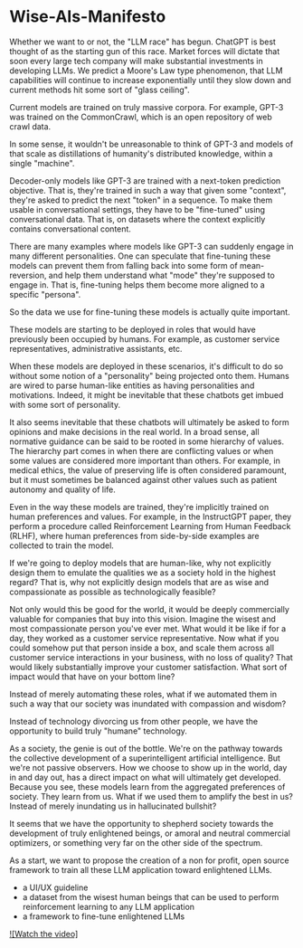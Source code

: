 # Wise-AIs-Manifesto

Whether we want to or not, the "LLM race" has begun. ChatGPT is best thought of as the starting gun of this race. Market forces will dictate that soon every large tech company will make substantial investments in developing LLMs. We predict a Moore's Law type phenomenon, that LLM capabilities will continue to increase exponentially until they slow down and current methods hit some sort of "glass ceiling".

Current models are trained on truly massive corpora. For example, GPT-3 was trained on the CommonCrawl, which is an open repository of web crawl data.

In some sense, it wouldn't be unreasonable to think of GPT-3 and models of that scale as distillations of humanity's distributed knowledge, within a single "machine".

Decoder-only models like GPT-3 are trained with a next-token prediction objective. That is, they're trained in such a way that given some "context", they're asked to predict the next "token" in a sequence. To make them usable in conversational settings, they have to be "fine-tuned" using conversational data. That is, on datasets where the context explicitly contains conversational content.

There are many examples where models like GPT-3 can suddenly engage in many different personalities. One can speculate that fine-tuning these models can prevent them from falling back into some form of mean-reversion, and help them understand what "mode" they're supposed to engage in. That is, fine-tuning helps them become more aligned to a specific "persona".

So the data we use for fine-tuning these models is actually quite important.

These models are starting to be deployed in roles that would have previously been occupied by humans. For example, as customer service representatives, administrative assistants, etc.

When these models are deployed in these scenarios, it's difficult to do so without some notion of a "personality" being projected onto them. Humans are wired to parse human-like entities as having personalities and motivations. Indeed, it might be inevitable that these chatbots get imbued with some sort of personality.

It also seems inevitable that these chatbots will ultimately be asked to form opinions and make decisions in the real world. In a broad sense, all normative guidance can be said to be rooted in some hierarchy of values. The hierarchy part comes in when there are conflicting values or when some values are considered more important than others. For example, in medical ethics, the value of preserving life is often considered paramount, but it must sometimes be balanced against other values such as patient autonomy and quality of life.

Even in the way these models are trained, they're implicitly trained on human preferences and values. For example, in the InstructGPT paper, they perform a procedure called Reinforcement Learning from Human Feedback (RLHF), where human preferences from side-by-side examples are collected to train the model.

If we're going to deploy models that are human-like, why not explicitly design them to emulate the qualities we as a society hold in the highest regard? That is, why not explicitly design models that are as wise and compassionate as possible as technologically feasible?

Not only would this be good for the world, it would be deeply commercially valuable for companies that buy into this vision. Imagine the wisest and most compassionate person you've ever met. What would it be like if for a day, they worked as a customer service representative. Now what if you could somehow put that person inside a box, and scale them across all customer service interactions in your business, with no loss of quality? That would likely substantially improve your customer satisfaction. What sort of impact would that have on your bottom line?

Instead of merely automating these roles, what if we automated them in such a way that our society was inundated with compassion and wisdom?

Instead of technology divorcing us from other people, we have the opportunity to build truly "humane" technology.

As a society, the genie is out of the bottle. We're on the pathway towards the collective development of a superintelligent artificial intelligence. But we're not passive observers. How we choose to show up in the world, day in and day out, has a direct impact on what will ultimately get developed. Because you see, these models learn from the aggregated preferences of society. They learn from us. What if we used them to amplify the best in us? Instead of merely inundating us in hallucinated bullshit?

It seems that we have the opportunity to shepherd society towards the development of truly enlightened beings, or amoral and neutral commercial optimizers, or something very far on the other side of the spectrum.

As a start, we want to propose the creation of a non for profit, open source framework to train all these LLM application toward enlightened LLMs.
- a UI/UX guideline
- a dataset from the wisest human beings that can be used to perform reinforcement learning to any LLM application 
- a framework to fine-tune enlightened LLMs


[![Watch the video]](https://youtu.be/bDttLQBbpbo)
